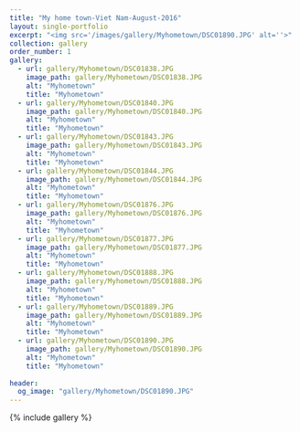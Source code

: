 ```yaml
---
title: "My home town-Viet Nam-August-2016"
layout: single-portfolio
excerpt: "<img src='/images/gallery/Myhometown/DSC01890.JPG' alt=''>"
collection: gallery
order_number: 1
gallery:
  - url: gallery/Myhometown/DSC01838.JPG
    image_path: gallery/Myhometown/DSC01838.JPG
    alt: "Myhometown"
    title: "Myhometown"
  - url: gallery/Myhometown/DSC01840.JPG
    image_path: gallery/Myhometown/DSC01840.JPG
    alt: "Myhometown"
    title: "Myhometown"
  - url: gallery/Myhometown/DSC01843.JPG
    image_path: gallery/Myhometown/DSC01843.JPG
    alt: "Myhometown"
    title: "Myhometown"
  - url: gallery/Myhometown/DSC01844.JPG
    image_path: gallery/Myhometown/DSC01844.JPG
    alt: "Myhometown"
    title: "Myhometown"
  - url: gallery/Myhometown/DSC01876.JPG
    image_path: gallery/Myhometown/DSC01876.JPG
    alt: "Myhometown"
    title: "Myhometown"
  - url: gallery/Myhometown/DSC01877.JPG
    image_path: gallery/Myhometown/DSC01877.JPG
    alt: "Myhometown"
    title: "Myhometown"        
  - url: gallery/Myhometown/DSC01888.JPG
    image_path: gallery/Myhometown/DSC01888.JPG
    alt: "Myhometown"
    title: "Myhometown"    
  - url: gallery/Myhometown/DSC01889.JPG
    image_path: gallery/Myhometown/DSC01889.JPG
    alt: "Myhometown"
    title: "Myhometown"  
  - url: gallery/Myhometown/DSC01890.JPG
    image_path: gallery/Myhometown/DSC01890.JPG
    alt: "Myhometown"
    title: "Myhometown"  
    
header:
  og_image: "gallery/Myhometown/DSC01890.JPG"
---
```

{% include gallery %}
